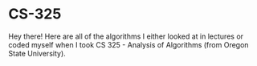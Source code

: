 # CS-325

Hey there! Here are all of the algorithms I either looked at in lectures or coded myself when I took CS 325 - Analysis of Algorithms (from Oregon State University).
